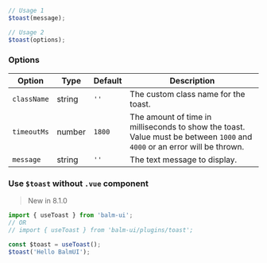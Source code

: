 ```js
// Usage 1
$toast(message);

// Usage 2
$toast(options);
```

### Options

| Option      | Type   | Default | Description                                                                                                               |
| ----------- | ------ | ------- | ------------------------------------------------------------------------------------------------------------------------- |
| `className` | string | `''`    | The custom class name for the toast.                                                                                      |
| `timeoutMs` | number | `1800`  | The amount of time in milliseconds to show the toast. Value must be between `1000` and `4000` or an error will be thrown. |
| `message`   | string | `''`    | The text message to display.                                                                                              |

### Use `$toast` without `.vue` component

> New in 8.1.0

```js
import { useToast } from 'balm-ui';
// OR
// import { useToast } from 'balm-ui/plugins/toast';

const $toast = useToast();
$toast('Hello BalmUI');
```
